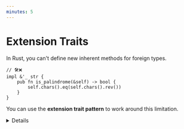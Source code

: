 ```yaml
---
minutes: 5
---
```


# Extension Traits

In Rust, you can't define new inherent methods for foreign types.

```rust,compile_fail
// 🛠️❌
impl &'_ str {
    pub fn is_palindrome(&self) -> bool {
        self.chars().eq(self.chars().rev())
    }
}
```

You can use the **extension trait pattern** to work around this limitation.

<details>

- Try to compile the example to show the compiler error that's emitted.

  Point out, in particular, how the compiler error message nudges you towards
  the extension trait pattern.

- Explain how many type-system restrictions in Rust aim to prevent _ambiguity_.

  If you were allowed to define new inherent methods on foreign types, there
  would need to be a mechanism to disambiguate between distinct inherent methods
  with the same name.

  In particular, adding a new inherent method to a library type could cause
  errors in downstream code if the name of the new method conflicts with an
  inherent method that's been defined in the consuming crate.

</details>
